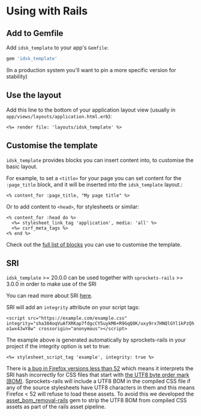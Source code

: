 # Using with Rails

## Add to Gemfile

Add `idsk_template` to your app's `Gemfile`:

```ruby
gem 'idsk_template'
```

(In a production system you'll want to pin a more specific version for stability)

## Use the layout

Add this line to the bottom of your application layout view (usually in `app/views/layouts/application.html.erb`):

```erb
<%= render file: 'layouts/idsk_template' %>
```

## Customise the template

`idsk_template` provides blocks you can insert content into, to customise the basic layout.

For example, to set a `<title>` for your page you can set content for the `:page_title` block, and it will be inserted into the `idsk_template` layout.:

```
<% content_for :page_title, "My page title" %>
```

Or to add content to `<head>`, for stylesheets or similar:

```
<% content_for :head do %>
  <%= stylesheet_link_tag 'application', media: 'all' %>
  <%= csrf_meta_tags %>
<% end %>
```

Check out the [full list of blocks](template-blocks.md) you can use to customise the template.

## SRI

`idsk_template` >= 20.0.0 can be used together with `sprockets-rails` >= 3.0.0 in order to make use of the SRI

You can read more about SRI [here](https://developer.mozilla.org/en-US/docs/Web/Security/Subresource_Integrity).

SRI will add an `integrity` attribute on your script tags:

`<script src="https://example.com/example.css"
integrity="sha384oqVuAfXRKap7fdgcCY5uykM6+R9GqQ8K/uxy9rx7HNQlGYl1kPzQho1wx4JwY8w"
crossorigin="anonymous"></script>`

The example above is generated automatically by sprockets-rails in your project if the integrity option is set to true:

`<%= stylesheet_script_tag 'example', integrity: true %>`

There is [a bug in Firefox versions less than 52](https://bug623317.bugzilla.mozilla.org/show_bug.cgi?id=1269241) which means it interprets the SRI hash incorrectly for CSS files that start with [the UTF8 byte order mark (BOM)](https://en.wikipedia.org/wiki/Byte_order_mark#UTF-8).  Sprockets-rails will include a UTF8 BOM in the compiled CSS file if any of the source stylesheets have UTF8 characters in them and this means Firefox < 52 will refuse to load these assets.  To avoid this we developed the [asset_bom_removal-rails](https://github.com/alphagov/asset_bom_removal-rails) gem to strip the UTF8 BOM from compiled CSS assets as part of the rails asset pipeline.
